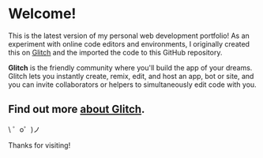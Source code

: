 Welcome!
========

This is the latest version of my personal web development portfolio! As an experiment with online code editors and environments, I originally created this on [Glitch](glitch.com) and the imported the code to this GitHub repository. 

**Glitch** is the friendly community where you'll build the app of your dreams. Glitch lets you instantly create, remix, edit, and host an app, bot or site, and you can invite collaborators or helpers to simultaneously edit code with you.

Find out more [about Glitch](https://glitch.com/about).
-------------------

\ ゜o゜)ノ 

Thanks for visiting!
